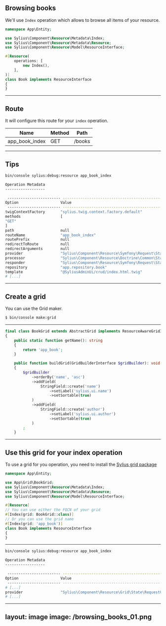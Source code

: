 ## Browsing books

<v-clicks>

We'll use `Index` operation which allows to browse all items of your resource.

```php {all|9|9,3}
namespace App\Entity;

use Sylius\Component\Resource\Metadata\Index;
use Sylius\Component\Resource\Metadata\Resource;
use Sylius\Component\Resource\Model\ResourceInterface;

#[Resource(
    operations: [
        new Index(),
    ],
)]
class Book implements ResourceInterface
{
}

```

</v-clicks>

---

## Route

<v-clicks>

It will configure this route for your `index` operation.

| Name                  | Method          | Path    |
|-----------------------|-----------------|---------|
| app_book_index        | GET             | /books  |

</v-clicks>

--- 

## Tips

<v-clicks>

```bash
bin/console sylius:debug:resource app_book_index
```

```bash
Operation Metadata
------------------

 ------------------------ -------------------------------------------------------------------- 
Option                   Value
 ------------------------ -------------------------------------------------------------------- 
twigContextFactory       "sylius.twig.context.factory.default"                               
methods                  [                                                                   
"GET"                                                             
]                                                                   
path                     null                                                                
routeName                "app_book_index"                                              
routePrefix              null                                                         
redirectToRoute          null                                                                
redirectArguments        null                                                                
provider                 "Sylius\Component\Resource\Symfony\Request\State\Provider"          
processor                "Sylius\Component\Resource\Doctrine\Common\State\PersistProcessor"  
responder                "Sylius\Component\Resource\Symfony\Request\State\Responder"         
repository               "app.repository.book"                                               
template                 "@SyliusAdminUi/crud/index.html.twig"
# [...]
```

</v-clicks>

---

## Create a grid

You can use the Grid maker.

```bash
$ bin/console make:grid
```

---

```php {all|1|3-6|11|12-16|17-21}
final class BookGrid extends AbstractGrid implements ResourceAwareGridInterface
{
    public static function getName(): string
    {
        return 'app_book';
    }

    public function buildGrid(GridBuilderInterface $gridBuilder): void
    {
        $gridBuilder
            ->orderBy('name', 'asc')
            ->addField(
                StringField::create('name')
                    ->setLabel('sylius.ui.name')
                    ->setSortable(true)
            )
            ->addField(
                StringField::create('author')
                    ->setLabel('sylius.ui.author')
                    ->setSortable(true)
            )
        ;    
    }
```

---

## Use this grid for your index operation

<v-clicks>

To use a grid for you operation, you need to install the [Sylius grid package](https://github.com/Sylius/SyliusGridBundle/)

```php {all|9-10|9-10,3|11-12|11-12}
namespace App\Entity;

use App\Grid\BookGrid;
use Sylius\Component\Resource\Metadata\Index;
use Sylius\Component\Resource\Metadata\Resource;
use Sylius\Component\Resource\Model\ResourceInterface;

#[Resource]
// You can use either the FQCN of your grid
#[Index(grid: BookGrid::class)]
// Or you can use the grid name
#[Index(grid: 'app_book')]
class Book implements ResourceInterface
{
}

```

</v-clicks>

---

```bash
bin/console sylius:debug:resource app_book_index
```

```bash
Operation Metadata
------------------

 ------------------------ -------------------------------------------------------------------- 
Option                   Value
 ------------------------ -------------------------------------------------------------------- 
# [...]                                                            
provider                 "Sylius\Component\Resource\Grid\State\RequestGridProvider"        
# [...]
```

---
layout: image
image: /browsing_books_01.png
---
